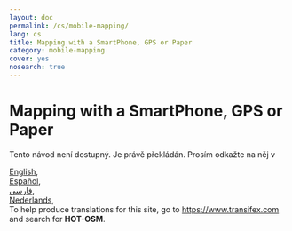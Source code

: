 ```yaml
---
layout: doc
permalink: /cs/mobile-mapping/
lang: cs
title: Mapping with a SmartPhone, GPS or Paper
category: mobile-mapping
cover: yes
nosearch: true
---
```


Mapping with a SmartPhone, GPS or Paper  
=================  

Tento návod není dostupný. Je právě překládán. Prosím odkažte na něj v   

[English](/en/mobile-mapping/),  
[Español](/es/mobile-mapping/),  
[فارسی](/fa/osm-data/osm-in-qgis),  
[Nederlands](/nl_NL/mobile-mapping/),  
To help produce translations for this site, go to <https://www.transifex.com> and search for **HOT-OSM**.  

<!-- hidden text -->
